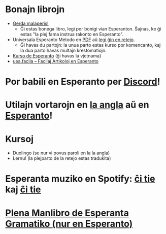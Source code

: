 # Bonajn librojn
- [Gerda malaperis!](legacy.esperanto.org.uk/eldonoj/piron/skanoj/Gerda_malaperis_2006.pdf)
  - Ĝi estas bonega libro, legi por bonigi vian Esperanton. Ŝajnas, ke ĝi estas "la plej fama instrua rakonto en Esperanto".
- Universala Esperanto Metodo en [PDF](archive.org/download/BensonUniversalaEsperantoMetodo/BensonUniversalaEsperantoMetodo.pdf)
aŭ [legi ĝin en retejo](eduinf.waw.pl/esp/lern/uem/index.php).
  - Ĝi havas du partojn: la unua parto estas kurso por komencanto, kaj la dua parto havas multajn krestomatiojn.
- [Kurso de Esperanto](kurso.com.br/index.php) (ĝi havas la vjetnama)
- [uea.facila – Facilaj Artikoloj en Esperanto](uea.facila.org)
# Por babili en Esperanto per [Discord](discord.gg/tEmDyAGWzS)!
# Utilajn vortarojn en [la angla](tujavortaro.net) aŭ en [Esperanto](vortaro.net/)!
# Kursoj
- Duolingo (se nur vi povus paroli en la la angla)
- Lernu! (la plejparto de la retejo estas tradukita)
# Esperanta muziko en Spotify: [ĉi tie](open.spotify.com/playlist/7LYL5Mcc2oEBphWrKujpq3?nd=1) kaj [ĉi tie](open.spotify.com/playlist/0aQraHEEm3UE2Z6xahGplN?si=NzYJ-8ugSImH9jCodeeZng)
# [Plena Manlibro de Esperanta Gramatiko (nur en Esperanto)](bertilow.com/pmeg/index.html)

